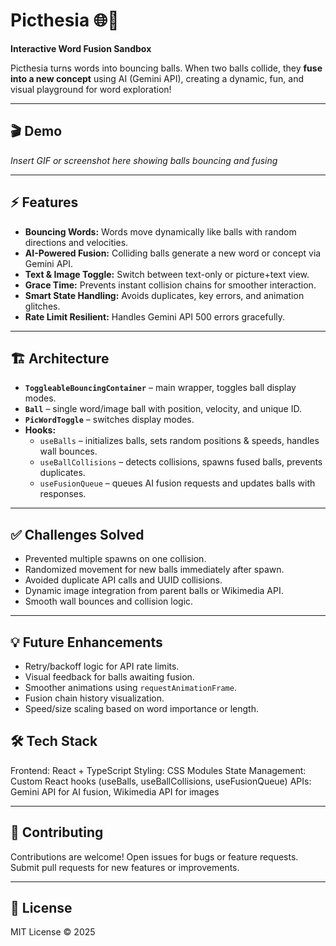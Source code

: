 # Picthesia 🌐🎈

**Interactive Word Fusion Sandbox**  

Picthesia turns words into bouncing balls. When two balls collide, they **fuse into a new concept** using AI (Gemini API), creating a dynamic, fun, and visual playground for word exploration!  

---

## 🎬 Demo

*Insert GIF or screenshot here showing balls bouncing and fusing*  

---

## ⚡ Features

- **Bouncing Words:** Words move dynamically like balls with random directions and velocities.  
- **AI-Powered Fusion:** Colliding balls generate a new word or concept via Gemini API.  
- **Text & Image Toggle:** Switch between text-only or picture+text view.  
- **Grace Time:** Prevents instant collision chains for smoother interaction.  
- **Smart State Handling:** Avoids duplicates, key errors, and animation glitches.  
- **Rate Limit Resilient:** Handles Gemini API 500 errors gracefully.  

---

## 🏗️ Architecture

- **`ToggleableBouncingContainer`** – main wrapper, toggles ball display modes.  
- **`Ball`** – single word/image ball with position, velocity, and unique ID.  
- **`PicWordToggle`** – switches display modes.  
- **Hooks:**  
  - `useBalls` – initializes balls, sets random positions & speeds, handles wall bounces.  
  - `useBallCollisions` – detects collisions, spawns fused balls, prevents duplicates.  
  - `useFusionQueue` – queues AI fusion requests and updates balls with responses.  

---

## ✅ Challenges Solved

- Prevented multiple spawns on one collision.  
- Randomized movement for new balls immediately after spawn.  
- Avoided duplicate API calls and UUID collisions.  
- Dynamic image integration from parent balls or Wikimedia API.  
- Smooth wall bounces and collision logic.  

---

## 💡 Future Enhancements

- Retry/backoff logic for API rate limits.  
- Visual feedback for balls awaiting fusion.  
- Smoother animations using `requestAnimationFrame`.  
- Fusion chain history visualization.  
- Speed/size scaling based on word importance or length. 

## 🛠️ Tech Stack
Frontend: React + TypeScript
Styling: CSS Modules
State Management: Custom React hooks (useBalls, useBallCollisions, useFusionQueue)
APIs: Gemini API for AI fusion, Wikimedia API for images

---

## 🤝 Contributing
Contributions are welcome!
Open issues for bugs or feature requests.
Submit pull requests for new features or improvements.

---

## 📜 License
MIT License © 2025